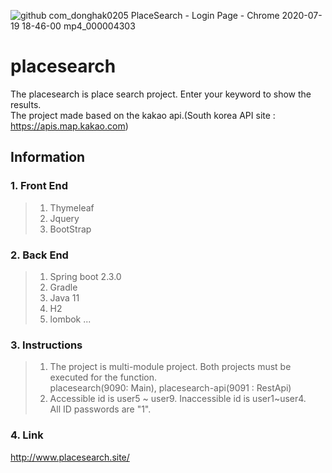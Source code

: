![github com_donghak0205 PlaceSearch - Login Page - Chrome 2020-07-19 18-46-00 mp4_000004303](https://user-images.githubusercontent.com/58127426/87872090-c0129a00-c9f0-11ea-861f-39b6445d4d7e.gif)

# placesearch
The placesearch is place search project. Enter your keyword to show the results.  
The project made based on the kakao api.(South korea API site : https://apis.map.kakao.com)

## Information
### 1. Front End
 > 1. Thymeleaf
 > 2. Jquery
 > 3. BootStrap

### 2. Back End
> 1. Spring boot 2.3.0
> 2. Gradle
> 3. Java 11
> 4. H2
> 5. lombok
...

### 3. Instructions
> 1. The project is multi-module project. Both projects must be executed for the function.  
     placesearch(9090: Main), placesearch-api(9091 : RestApi)  
> 2. Accessible id is user5 ~ user9. Inaccessible id is user1~user4.    
     All ID passwords are "1".

### 4. Link
http://www.placesearch.site/

